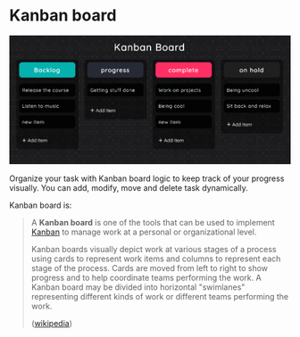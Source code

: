 # Kanban board

![image-20201107195731345](README.assets/image-20201107195731345.png)



Organize your task with Kanban board logic to keep track of your progress visually. You can add, modify, move and delete task dynamically.



Kanban board is:

> A **Kanban board** is one of the tools that can be used to implement [Kanban](https://en.wikipedia.org/wiki/Kanban_(development)) to manage work at a personal or organizational level.
>
> Kanban boards visually depict work at various stages of a process using cards to represent work items and columns to represent each stage of the process. Cards are moved from left to right to show progress and to help coordinate teams performing the work. A Kanban board may be divided into horizontal "swimlanes" representing different kinds of work or different teams performing the work.
>
> ([wikipedia](https://en.wikipedia.org/wiki/Kanban_board#:~:text=A%20Kanban%20board%20is%20one,each%20stage%20of%20the%20process.))